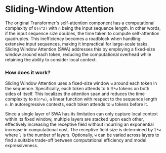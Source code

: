 # Sliding-Window Attention
The original Transformer's self-attention component has a computational complexity of `O(n^2)` with `n` being the input sequence length. In other words, if the input sequence size doubles, the time taken to compute self-attention quadruples. This inefficiency becomes a roadblock when handling extensive input sequences, making it impractical for large-scale tasks. Sliding Window Attention (SWA) addresses this by employing a fixed-size window around each token, reducing the computational overhead while retaining the ability to consider local context.

### How does it work?
Sliding Window Attention uses a fixed-size window `w` around each token in the sequence. Specifically, each token attends to `0.5*w` tokens on both sides of itself. This localizes the attention span and reduces the time complexity to `O(n*w)`, a linear function with respect to the sequence length `n`. In autoregressive contexts, each token attends to `w` tokens before it.

Since a single layer of SWA has its limitation can only capture local context within its fixed window, multiple layers are stacked upon each other, effectively increasing the receptive field without incurring an exponential increase in computational cost. The receptive field size is determined by `l*w` where `l` is the number of layers. Optionally, `w` can be varied across layers to find a suitable trade-off between computational efficiency and model expressiveness.